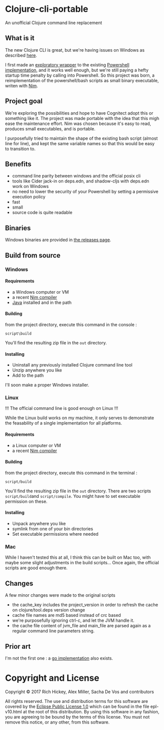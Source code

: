 # Clojure-cli-portable
An unofficial Clojure command line replacement
## What is it
The new Clojure CLI is great, but we're having issues on Windows as described [here](https://github.com/cark/clojure-windows-cli-issues).

I first made an [exploratory wrapper](https://github.com/cark/clojure-win-cli-wrap) to the existing [Powershell implementation](https://github.com/clojure/tools.deps.alpha/wiki/clj-on-Windows), and it works well enough, but we're still paying a hefty startup time penalty by calling into Powershell. So this project was born, a reimplementation of the powershell/bash scripts as small binary executable, writen with [Nim](https://nim-lang.org/).
## Project goal
We're exploring the possibilities and hope to have Cognitect adopt this or something like it. The project was made portable with the idea that this migh ease the maintenance effort. Nim was chosen because it's easy to read, produces small executables, and is portable. 

I purposefully tried to maintain the shape of the existing bash script (almost line for line), and kept the same variable names so that this would be easy to transition to.
## Benefits
- command line parity between windows and the official posix cli
- tools like Cider jack-in on deps.edn, and shadow-cljs with deps.edn work on Windows
- no need to lower the security of your Powershell by setting a permissive execution policy
- fast
- small
- source code is quite readable
## Binaries 
Windows binaries are provided in [the releases page](https://github.com/cark/clojure-cli-portable/releases).
## Build from source
### Windows
#### Requirements
- a Windows computer or VM
- a recent [Nim compiler](https://nim-lang.org/install_windows.html)
- [Java](https://jdk.java.net) installed and in the path
#### Building
from the project directory, execute this command in the console :
```
script\build
```
You'll find the resulting zip file in the `out` directory.
#### Installing
- Uninstall any previously installed Clojure command line tool
- Unzip anywhere you like
- Add to the path

I'll soon make a proper Windows installer.
### Linux
!!! The official command line is good enough on Linux !!!

While the Linux build works on my machine, it only serves to demonstrate the feasability of a single implementation for all platforms.
#### Requirements
- a Linux computer or VM
- a recent [Nim compiler](https://nim-lang.org/install_unix.html)
#### Building
from the project directory, execute this command in the terminal :
```
script/build
```
You'll find the resulting zip file in the `out` directory.
There are two scripts `script/build`and `script/compile`. You might have to set executable permission on these.
#### Installing 
- Unpack anywhere you like
- symlink from one of your bin directories
- Set executable permissions where needed
### Mac
While I haven't tested this at all, I think this can be built on Mac too, with maybe some slight adjustments in
the build scripts... Once again, the official scripts are good enough there.
## Changes
A few minor changes were made to the original scripts
- the cache\_key includes the project\_version in order to refresh the cache on clojure/tool.deps version change
- cache file names are md5 based instead of crc based
- we're purposefully ignoring ctrl-c, and let the JVM handle it.
- the cache file content of jvm\_file and main\_file are parsed again as a regular command line parameters string.

## Prior art
I'm not the first one : a [go implementation](https://github.com/frericksm/clj-windows) also exists.
# Copyright and License

Copyright © 2017 Rich Hickey, Alex Miller, Sacha De Vos and contributors

All rights reserved. The use and
distribution terms for this software are covered by the
[Eclipse Public License 1.0] which can be found in the file
epl-v10.html at the root of this distribution. By using this software
in any fashion, you are agreeing to be bound by the terms of this
license. You must not remove this notice, or any other, from this
software.

[Eclipse Public License 1.0]: http://opensource.org/licenses/eclipse-1.0.php
